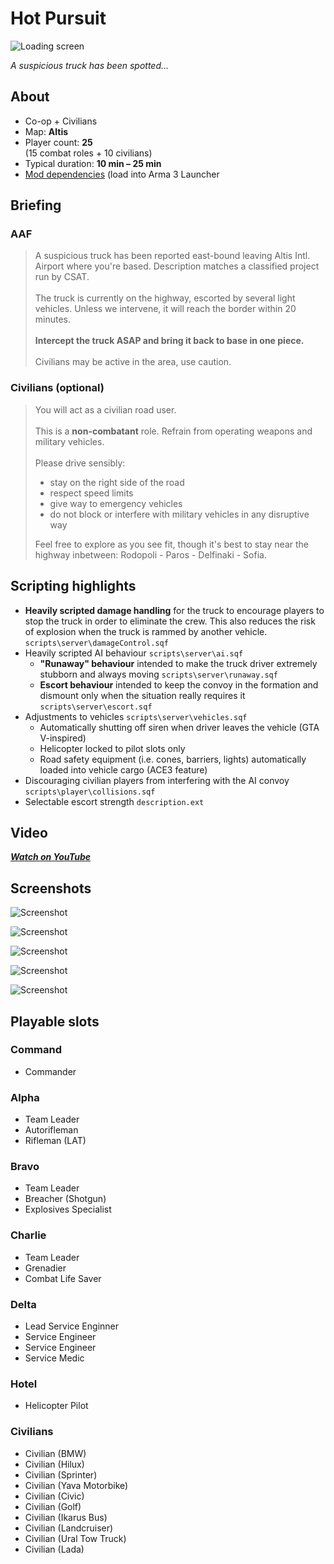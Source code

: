 # Hot Pursuit

![Loading screen](https://raw.githubusercontent.com/foley-dev/arma3-hot-pursuit/assets/screenshots/loading.png)

*A suspicious truck has been spotted...*

## About

* Co-op + Civilians
* Map: **Altis**
* Player count: **25**\
(15 combat roles + 10 civilians)
* Typical duration: **10 min – 25 min**
* [Mod dependencies](https://raw.githubusercontent.com/foley-dev/arma3-hot-pursuit/assets/tour_modset.html) (load into Arma 3 Launcher

## Briefing

### AAF

> A suspicious truck has been reported east-bound leaving Altis Intl. Airport where you're based. Description matches a classified project run by CSAT.\
\
The truck is currently on the highway, escorted by several light vehicles. Unless we intervene, it will reach the border within 20 minutes.\
\
**Intercept the truck ASAP and bring it back to base in one piece.**\
\
Civilians may be active in the area, use caution.

### Civilians (optional)

> You will act as a civilian road user.\
\
This is a **non-combatant** role. Refrain from operating weapons and military vehicles.\
\
Please drive sensibly:
>- stay on the right side of the road
>- respect speed limits
>- give way to emergency vehicles
>- do not block or interfere with military vehicles in any disruptive way
>
>Feel free to explore as you see fit, though it's best to stay near the highway inbetween: Rodopoli - Paros - Delfinaki - Sofia.

## Scripting highlights

* **Heavily scripted damage handling** for the truck to encourage players to stop the truck in order to eliminate the crew. This also reduces the risk of explosion when the truck is rammed by another vehicle. `scripts\server\damageControl.sqf`
* Heavily scripted AI behaviour `scripts\server\ai.sqf`
    * **"Runaway" behaviour** intended to make the truck driver extremely stubborn and always moving `scripts\server\runaway.sqf`
    * **Escort behaviour** intended to keep the convoy in the formation and dismount only when the situation really requires it `scripts\server\escort.sqf`
* Adjustments to vehicles `scripts\server\vehicles.sqf`
    * Automatically shutting off siren when driver leaves the vehicle (GTA V-inspired)
    * Helicopter locked to pilot slots only
    * Road safety equipment (i.e. cones, barriers, lights) automatically loaded into vehicle cargo (ACE3 feature)
* Discouraging civilian players from interfering with the AI convoy `scripts\player\collisions.sqf`
* Selectable escort strength `description.ext`

## Video

[***Watch on YouTube***](https://youtu.be/beIPVC8Eix4)

## Screenshots

![Screenshot](https://raw.githubusercontent.com/foley-dev/arma3-hot-pursuit/assets/screenshots/1.jpg)

![Screenshot](https://raw.githubusercontent.com/foley-dev/arma3-hot-pursuit/assets/screenshots/2.jpg)

![Screenshot](https://raw.githubusercontent.com/foley-dev/arma3-hot-pursuit/assets/screenshots/3.jpg)

![Screenshot](https://raw.githubusercontent.com/foley-dev/arma3-hot-pursuit/assets/screenshots/4.jpg)

![Screenshot](https://raw.githubusercontent.com/foley-dev/arma3-hot-pursuit/assets/screenshots/5.jpg)

## Playable slots

### Command
* Commander

### Alpha
* Team Leader
* Autorifleman
* Rifleman (LAT)

### Bravo
* Team Leader
* Breacher (Shotgun)
* Explosives Specialist

### Charlie
* Team Leader
* Grenadier
* Combat Life Saver

### Delta
* Lead Service Enginner
* Service Engineer
* Service Engineer
* Service Medic

### Hotel
* Helicopter Pilot

### Civilians
* Civilian (BMW)
* Civilian (Hilux)
* Civilian (Sprinter)
* Civilian (Yava Motorbike)
* Civilian (Civic)
* Civilian (Golf)
* Civilian (Ikarus Bus)
* Civilian (Landcruiser)
* Civilian (Ural Tow Truck)
* Civilian (Lada)
